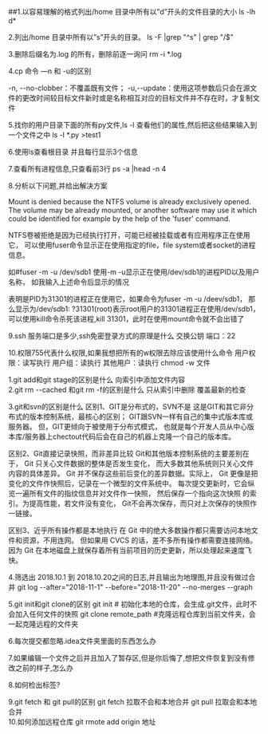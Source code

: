##1.以容易理解的格式列出/home 目录中所有以”d”开头的文件目录的大小
 ls -lh d*


2.列出/home 目录中所有以”s”开头的目录。
ls -F |grep "^s" | grep "/$"



3.删除后缀名为.log 的所有，删除前逐一询问
rm -i *.log



4.cp 命令 —n 和 -u的区别

-n, --no-clobber：不覆盖既有文件；
-u,--update：使用这项参数后只会在源文件的更改时间较目标文件新时或是名称相互对应的目标文件并不存在时，才复制文件

5.找你的用户目录下面的所有py文件,ls -l 查看他们的属性,然后把这些结果输入到一个文件之中
ls -l *.py >test1 


6.使用ls查看根目录 并且每行显示3个信息


7.查看所有进程信息,只查看前3行
ps -a |head -n 4


8.分析以下问题,并给出解决方案

Mount is denied because the NTFS volume is already exclusively opened.
The volume may be already mounted, or another software may use it which could be identified for example by the help of the 'fuser' command.


NTFS卷被拒绝是因为已经执行打开，可能已经被挂载或者有应用程序正在使用它，
可以使用fuser命令显示正在使用指定的file，file system或者socket的进程信息。


如#fuser -m -u /dev/sdb1 使用-m -u显示正在使用/dev/sdb1的进程PID以及用户名称，
如我输入上述命令后显示的情况



表明是PID为31301的进程正在使用它，如果命令为fuser -m -u /deev/sdb1，
那么显示为/dev/sdb1: ?31301(root)表示root用户的31301进程正在使用/dev/sdb1，
可以使用kill命令杀死该进程,kill 31301，此时在使用mount命令就不会出错了



9.ssh 服务端口是多少,ssh免密登录方式的原理是什么
交换公钥  端口：22

10.权限755代表什么权限,如果我想把所有的w权限去除应该使用什么命令
用户权限：读写执行  用户组：读执行  其他用户：读执行
chmod -w 文件





1.git add和git stage的区别是什么
向索引中添加文件内容    
2.git rm --cached 和git rm -f的区别是什么
只从索引中删除     覆盖最新的检查

3.git和svn的区别是什么
区别1、GIT是分布式的，SVN不是
这是GIT和其它非分布式的版本控制系统，最核心的区别；
GIT跟SVN一样有自己的集中式版本库或服务器。
但，GIT更倾向于被使用于分布式模式，
也就是每个开发人员从中心版本库/服务器上chectout代码后会在自己的机器上克隆一个自己的版本库。

区别2、Git直接记录快照，而非差异比较
Git和其他版本控制系统的主要差别在于，
Git 只关心文件数据的整体是否发生变化，
而大多数其他系统则只关心文件内容的具体差异。
Git 并不保存这些前后变化的差异数据。实际上，
Git 更像是把变化的文件作快照后，记录在一个微型的文件系统中。
每次提交更新时，它会纵览一遍所有文件的指纹信息并对文件作一快照，
然后保存一个指向这次快照 的索引。为提高性能，若文件没有变化，
Git不会再次保存，而只对上次保存的快照作一链接。

区别3、近乎所有操作都是本地执行
在 Git 中的绝大多数操作都只需要访问本地文件和资源，不用连网。
但如果用 CVCS 的话，差不多所有操作都需要连接网络。
因为 Git 在本地磁盘上就保存着所有当前项目的历史更新，所以处理起来速度飞快。

4.筛选出 2018.10.1 到 2018.10.20之间的日志,并且输出为地理图,并且没有做过合并
 git log --after="2018-11-1" --before="2018-11-20" --no-merges --graph




5.git init和git clone的区别
git init # 初始化本地的仓库，会生成.git文件，此时不会加入任何文件的快照
git clone remote_path #克隆远程仓库到当前文件夹，会一起克隆远程的文件夹

6.每次提交都忽略.idea文件夹里面的东西怎么办

7.如果编辑一个文件之后并且加入了暂存区,但是你后悔了,想把文件恢复到没有修改之前的样子,怎么办

8.如何检出标签?

9.git fetch 和 git pull的区别
git fetch 拉取不会和本地合并
git pull  拉取会和本地合并   
10.如何添加远程仓库
git rmote add origin 地址